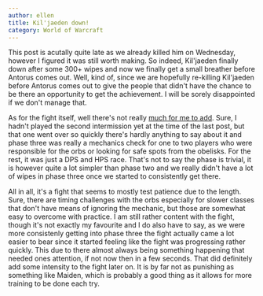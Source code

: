 ```yaml
---
author: ellen
title: Kil'jaeden down!
category: World of Warcraft
---
```


This post is acutally quite late as we already killed him on Wednesday, however I figured it was still worth making. So indeed, Kil'jaeden finally down after some 300+ wipes and now we finally get a small breather before Antorus comes out. Well, kind of, since we are hopefully re-killing Kil'jaeden before Antorus comes out to give the people that didn't have the chance to be there an opportunity to get the achievement. I will be sorely disappointed if we don't manage that.

As for the fight itself, well there's not really [much for me to add](/2017/11/05/kj.html). Sure, I hadn't played the second intermission yet at the time of the last post, but that one went over so quickly there's hardly anything to say about it and phase three was really a mechanics check for one to two players who were responsible for the orbs or looking for safe spots from the obelisks. For the rest, it was just a DPS and HPS race. That's not to say the phase is trivial, it is however quite a lot simpler than phase two and we really didn't have a lot of wipes in phase three once we started to consistently get there.

All in all, it's a fight that seems to mostly test patience due to the length. Sure, there are timing challenges with the orbs especially for slower classes that don't have means of ignoring the mechanic, but those are somewhat easy to overcome with practice. I am still rather content with the fight, though it's not exactly my favourite and I do also have to say, as we were more consistenly getting into phase three the fight actually came a lot easier to bear since it started feeling like the fight was progressing rather quickly. This due to there almost always being something happening that needed ones attention, if not now then in a few seconds. That did definitely add some intensity to the fight later on. It is by far not as punishing as something like Maiden, which is probably a good thing as it allows for more training to be done each try.